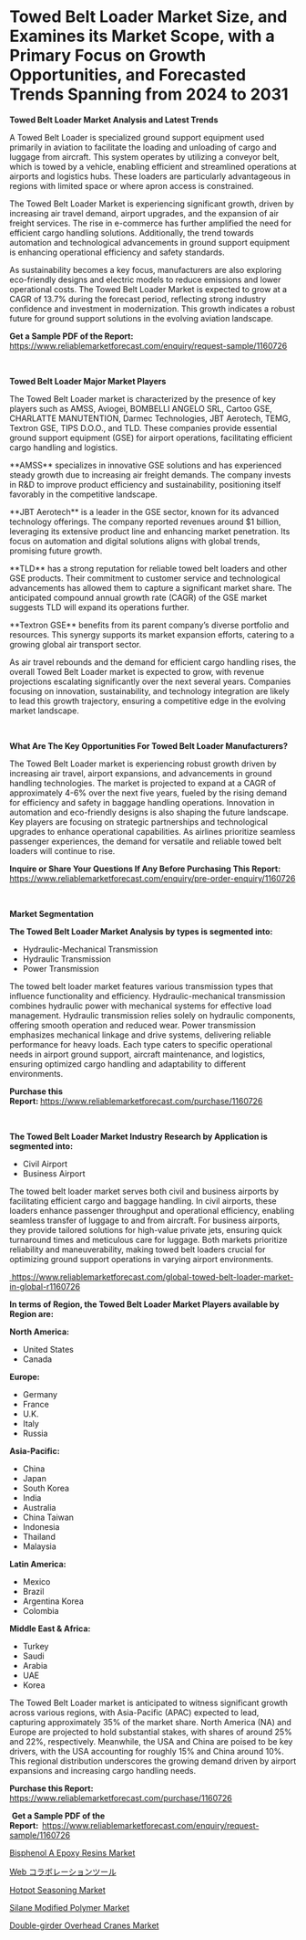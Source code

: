 <p><h1>Towed Belt Loader Market Size, and Examines its Market Scope, with a Primary Focus on Growth Opportunities, and Forecasted Trends Spanning from 2024 to 2031</h1></p><p><strong>Towed Belt Loader Market Analysis and Latest Trends</strong></p>
<p><p>A Towed Belt Loader is specialized ground support equipment used primarily in aviation to facilitate the loading and unloading of cargo and luggage from aircraft. This system operates by utilizing a conveyor belt, which is towed by a vehicle, enabling efficient and streamlined operations at airports and logistics hubs. These loaders are particularly advantageous in regions with limited space or where apron access is constrained.</p><p>The Towed Belt Loader Market is experiencing significant growth, driven by increasing air travel demand, airport upgrades, and the expansion of air freight services. The rise in e-commerce has further amplified the need for efficient cargo handling solutions. Additionally, the trend towards automation and technological advancements in ground support equipment is enhancing operational efficiency and safety standards. </p><p>As sustainability becomes a key focus, manufacturers are also exploring eco-friendly designs and electric models to reduce emissions and lower operational costs. The Towed Belt Loader Market is expected to grow at a CAGR of 13.7% during the forecast period, reflecting strong industry confidence and investment in modernization. This growth indicates a robust future for ground support solutions in the evolving aviation landscape.</p></p>
<p><strong>Get a Sample PDF of the Report:&nbsp;</strong> <a href="https://www.reliablemarketforecast.com/enquiry/request-sample/1160726">https://www.reliablemarketforecast.com/enquiry/request-sample/1160726</a></p>
<p>&nbsp;</p>
<p><strong>Towed Belt Loader Major Market Players</strong></p>
<p><p>The Towed Belt Loader market is characterized by the presence of key players such as AMSS, Aviogei, BOMBELLI ANGELO SRL, Cartoo GSE, CHARLATTE MANUTENTION, Darmec Technologies, JBT Aerotech, TEMG, Textron GSE, TIPS D.O.O., and TLD. These companies provide essential ground support equipment (GSE) for airport operations, facilitating efficient cargo handling and logistics.</p><p>**AMSS** specializes in innovative GSE solutions and has experienced steady growth due to increasing air freight demands. The company invests in R&D to improve product efficiency and sustainability, positioning itself favorably in the competitive landscape.</p><p>**JBT Aerotech** is a leader in the GSE sector, known for its advanced technology offerings. The company reported revenues around $1 billion, leveraging its extensive product line and enhancing market penetration. Its focus on automation and digital solutions aligns with global trends, promising future growth.</p><p>**TLD** has a strong reputation for reliable towed belt loaders and other GSE products. Their commitment to customer service and technological advancements has allowed them to capture a significant market share. The anticipated compound annual growth rate (CAGR) of the GSE market suggests TLD will expand its operations further.</p><p>**Textron GSE** benefits from its parent company’s diverse portfolio and resources. This synergy supports its market expansion efforts, catering to a growing global air transport sector.</p><p>As air travel rebounds and the demand for efficient cargo handling rises, the overall Towed Belt Loader market is expected to grow, with revenue projections escalating significantly over the next several years. Companies focusing on innovation, sustainability, and technology integration are likely to lead this growth trajectory, ensuring a competitive edge in the evolving market landscape.</p></p>
<p>&nbsp;</p>
<p><strong>What Are The Key Opportunities For Towed Belt Loader Manufacturers?</strong></p>
<p><p>The Towed Belt Loader market is experiencing robust growth driven by increasing air travel, airport expansions, and advancements in ground handling technologies. The market is projected to expand at a CAGR of approximately 4-6% over the next five years, fueled by the rising demand for efficiency and safety in baggage handling operations. Innovation in automation and eco-friendly designs is also shaping the future landscape. Key players are focusing on strategic partnerships and technological upgrades to enhance operational capabilities. As airlines prioritize seamless passenger experiences, the demand for versatile and reliable towed belt loaders will continue to rise.</p></p>
<p><strong>Inquire or Share Your Questions If Any Before Purchasing This Report:</strong> <a href="https://www.reliablemarketforecast.com/enquiry/pre-order-enquiry/1160726">https://www.reliablemarketforecast.com/enquiry/pre-order-enquiry/1160726</a></p>
<p>&nbsp;</p>
<p><strong>Market Segmentation</strong></p>
<p><strong>The Towed Belt Loader Market Analysis by types is segmented into:</strong></p>
<p><ul><li>Hydraulic-Mechanical Transmission</li><li>Hydraulic Transmission</li><li>Power Transmission</li></ul></p>
<p><p>The towed belt loader market features various transmission types that influence functionality and efficiency. Hydraulic-mechanical transmission combines hydraulic power with mechanical systems for effective load management. Hydraulic transmission relies solely on hydraulic components, offering smooth operation and reduced wear. Power transmission emphasizes mechanical linkage and drive systems, delivering reliable performance for heavy loads. Each type caters to specific operational needs in airport ground support, aircraft maintenance, and logistics, ensuring optimized cargo handling and adaptability to different environments.</p></p>
<p><strong>Purchase this Report:&nbsp;</strong><a href="https://www.reliablemarketforecast.com/purchase/1160726">https://www.reliablemarketforecast.com/purchase/1160726</a></p>
<p>&nbsp;</p>
<p><strong>The Towed Belt Loader Market Industry Research by Application is segmented into:</strong></p>
<p><ul><li>Civil Airport</li><li>Business Airport</li></ul></p>
<p><p>The towed belt loader market serves both civil and business airports by facilitating efficient cargo and baggage handling. In civil airports, these loaders enhance passenger throughput and operational efficiency, enabling seamless transfer of luggage to and from aircraft. For business airports, they provide tailored solutions for high-value private jets, ensuring quick turnaround times and meticulous care for luggage. Both markets prioritize reliability and maneuverability, making towed belt loaders crucial for optimizing ground support operations in varying airport environments.</p></p>
<p><a href="https://www.reliablemarketforecast.com/global-towed-belt-loader-market-in-global-r1160726">&nbsp;https://www.reliablemarketforecast.com/global-towed-belt-loader-market-in-global-r1160726</a></p>
<p><strong>In terms of Region, the Towed Belt Loader Market Players available by Region are:</strong></p>
<p>
    <p> <strong> North America: </strong>
        <ul>
            <li>United States</li>
            <li>Canada</li>
        </ul>
        </p> 
    <p> <strong> Europe: </strong>
        <ul>
            <li>Germany</li>
            <li>France</li>
            <li>U.K.</li>
            <li>Italy</li>
            <li>Russia</li>
        </ul>
        </p> 
    <p> <strong> Asia-Pacific: </strong>
        <ul>
            <li>China</li>
            <li>Japan</li>
            <li>South Korea</li>
            <li>India</li>
            <li>Australia</li>
            <li>China Taiwan</li>
            <li>Indonesia</li>
            <li>Thailand</li>
            <li>Malaysia</li>
        </ul>
        </p> 
    <p> <strong> Latin America: </strong>
        <ul>
            <li>Mexico</li>
            <li>Brazil</li>
            <li>Argentina Korea</li>
            <li>Colombia</li>
        </ul>
        </p> 
    <p> <strong> Middle East & Africa: </strong>
        <ul>
            <li>Turkey</li>
            <li>Saudi</li>
            <li>Arabia</li>
            <li>UAE</li>
            <li>Korea</li>
        </ul>
    </p>
    </p>
<p><p>The Towed Belt Loader market is anticipated to witness significant growth across various regions, with Asia-Pacific (APAC) expected to lead, capturing approximately 35% of the market share. North America (NA) and Europe are projected to hold substantial stakes, with shares of around 25% and 22%, respectively. Meanwhile, the USA and China are poised to be key drivers, with the USA accounting for roughly 15% and China around 10%. This regional distribution underscores the growing demand driven by airport expansions and increasing cargo handling needs.</p></p>
<p><strong>Purchase this Report: </strong><a href="https://www.reliablemarketforecast.com/purchase/1160726">https://www.reliablemarketforecast.com/purchase/1160726</a></p>
<p>&nbsp;<strong>Get a Sample PDF of the Report:&nbsp;&nbsp;</strong><a href="https://www.reliablemarketforecast.com/enquiry/request-sample/1160726">https://www.reliablemarketforecast.com/enquiry/request-sample/1160726</a></p>
<p><strong></strong></p>
<p><p><a href="https://www.linkedin.com/pulse/mapping-bisphenol-epoxy-resins-market-trends-challenges-breakthroughs-hebtf?trackingId=ZpPnROUQQh2AvvDQHsrCiA%3D%3D">Bisphenol A Epoxy Resins Market</a></p><p><a href="https://medium.com/@shume96/%E6%80%A5%E6%88%90%E9%95%B7%E3%81%99%E3%82%8B%E3%82%A6%E3%82%A7%E3%83%96%E3%82%B3%E3%83%A9%E3%83%9C%E3%83%AC%E3%83%BC%E3%82%B7%E3%83%A7%E3%83%B3%E3%83%84%E3%83%BC%E3%83%AB%E5%B8%82%E5%A0%B4%E3%82%BB%E3%82%AF%E3%82%BF%E3%83%BC-2031%E5%B9%B4%E3%81%BE%E3%81%A7%E3%81%AE%E5%B8%82%E5%A0%B4%E5%88%86%E6%9E%90%E3%81%A8%E6%88%90%E9%95%B7%E4%BA%88%E6%B8%AC-90b443a33041">Web コラボレーションツール</a></p><p><a href="https://www.linkedin.com/pulse/hotpot-seasoning-market-growth-segmentation-regional-analysis-s4xnc?trackingId=sr7LRJS6Tu%2ByUzVqugL6WA%3D%3D">Hotpot Seasoning Market</a></p><p><a href="https://issuu.com/reportprime-2/docs/silane-modified-polymer-market-size_98748ed601be87">Silane Modified Polymer Market</a></p><p><a href="https://github.com/PeterParrish5/Market-Research-Report-List-6/blob/main/double-girder-overhead-cranes-market.md">Double-girder Overhead Cranes Market</a></p></p>